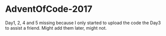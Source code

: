 # AdventOfCode-2017

Day1, 2, 4 and 5 missing because I only started to upload the code the Day3 to assist a friend. Might add them later, might not.
